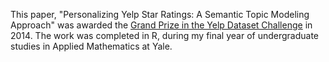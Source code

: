 This paper, "Personalizing Yelp Star Ratings: A Semantic Topic Modeling Approach" was awarded the [Grand Prize in the Yelp Dataset Challenge](https://www.yelp.com/dataset/challenge/winners) in 2014. The work was completed in R, during my final year of undergraduate studies in Applied Mathematics at Yale.